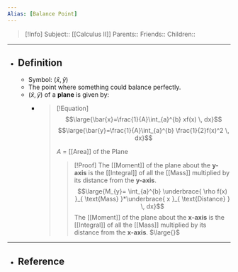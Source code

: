```yaml
---
Alias: [Balance Point]
---
```

> [!Info]
> Subject:: [[Calculus II]]
> Parents:: 
> Friends:: 
> Children:: 
---
- ## Definition
	- Symbol: $\left( \bar{x},\bar{y} \right)$
	- The point where something could balance perfectly.
	- $\left( \bar{x},\bar{y} \right)$ of a **plane** is given by:
		- > [!Equation]
		  > $$\large{\bar{x}=\frac{1}{A}\int_{a}^{b} xf(x) \, dx}$$
		  > $$\large{\bar{y}=\frac{1}{A}\int_{a}^{b} \frac{1}{2}f(x)^2 \, dx}$$
		  > 
		  > $A$ = [[Area]] of the Plane
		  > > [!Proof]
		  > > The [[Moment]] of the plane about the **y-axis** is the [[Integral]] of all the [[Mass]] multiplied by its distance from the **y-axis**.
		  > > $$\large{M_{y}= \int_{a}^{b} \underbrace{ \rho f(x) }_{ \text{Mass} }*\underbrace{ x }_{ \text{Distance} } \, dx}$$
		  > > The [[Moment]] of the plane about the **x-axis** is the [[Integral]] of all the [[Mass]] multiplied by its distance from the **x-axis**.
		  > > $\large{}$
---
- ## Reference